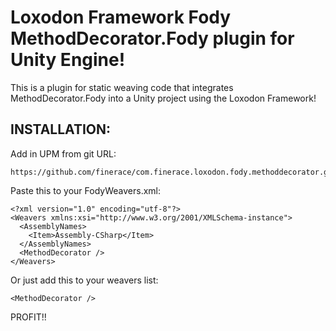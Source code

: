# Loxodon Framework Fody MethodDecorator.Fody plugin for Unity Engine!

This is a plugin for static weaving code that integrates MethodDecorator.Fody into a Unity project using the Loxodon Framework!

## INSTALLATION:

Add in UPM from git URL:
```
https://github.com/finerace/com.finerace.loxodon.fody.methoddecorator.git
```

Paste this to your FodyWeavers.xml:

```
<?xml version="1.0" encoding="utf-8"?>
<Weavers xmlns:xsi="http://www.w3.org/2001/XMLSchema-instance">
  <AssemblyNames>
    <Item>Assembly-CSharp</Item>
  </AssemblyNames>
  <MethodDecorator />
</Weavers>
```

Or just add this to your weavers list:

```
<MethodDecorator />
```

PROFIT!!
